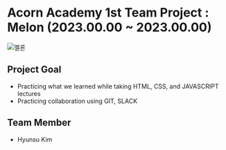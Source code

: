 # Acorn Academy 1st Team Project : Melon (2023.00.00 ~ 2023.00.00)

![멜론](https://github.com/khs220507/AcornAcademy_TeamProejct_Melon/assets/129834692/754074e0-7aa0-482d-8dfc-393aaeec9b38)

## Project Goal
- Practicing what we learned while taking HTML, CSS, and JAVASCRIPT lectures
- Practicing collaboration using GIT, SLACK

## Team Member
- Hyunsu Kim
